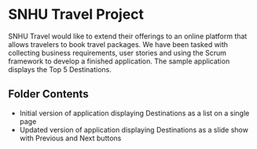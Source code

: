 # SNHU Travel Project
SNHU Travel would like to extend their offerings to an online platform that allows travelers to book travel packages. We have been tasked with 
collecting business requirements, user stories and using the Scrum framework to develop a finished application. The sample application displays the Top 5 Destinations.

## Folder Contents
* Initial version of application displaying Destinations as a list on a single page
* Updated version of application displaying Destinations as a slide show with Previous and Next buttons
